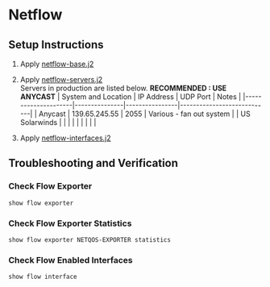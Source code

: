 # Netflow

## Setup Instructions

1. Apply [netflow-base.j2](netflow-base.j2)
1. Apply [netflow-servers.j2](netflow-servers.j2)  
   Servers in production are listed below. **RECOMMENDED : USE ANYCAST**
    | System and Location | IP Address    | UDP Port       | Notes                      |
    |---------------------|---------------|----------------|----------------------------|
    | Anycast             | 139.65.245.55 | 2055           | Various - fan out system   |
    | US Solarwinds       |               |                |                            |
    |                     |               |                |                            |

1. Apply [netflow-interfaces.j2](netflow-interfaces.j2)

## Troubleshooting and Verification

### Check Flow Exporter

``show flow exporter``  

### Check Flow Exporter Statistics

``show flow exporter NETQOS-EXPORTER statistics``

### Check Flow Enabled Interfaces

``show flow interface``
